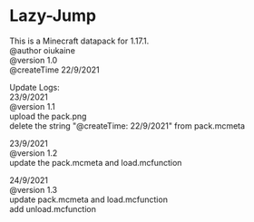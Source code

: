 # Lazy-Jump
This is a Minecraft datapack for 1.17.1.  
@author oiukaine  
@version 1.0   
@createTime 22/9/2021

Update Logs:   
23/9/2021  
@version 1.1  
upload the pack.png  
delete the string "@createTime: 22/9/2021" from pack.mcmeta

23/9/2021   
@version 1.2  
update the pack.mcmeta and load.mcfunction 

24/9/2021   
@version 1.3  
update pack.mcmeta and load.mcfunction  
add unload.mcfunction
